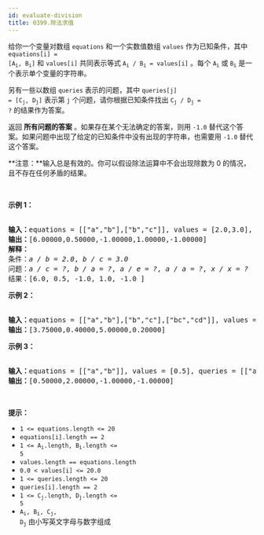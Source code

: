 ```yaml
---
id: evaluate-division
title: 0399.除法求值
---
```

给你一个变量对数组 <code>equations</code> 和一个实数值数组 <code>values</code> 作为已知条件，其中 <code>equations[i] = [A<sub>i</sub>, B<sub>i</sub>]</code> 和 <code>values[i]</code> 共同表示等式 <code>A<sub>i</sub> / B<sub>i</sub> = values[i]</code> 。每个 <code>A<sub>i</sub></code> 或 <code>B<sub>i</sub></code> 是一个表示单个变量的字符串。

另有一些以数组 <code>queries</code> 表示的问题，其中 <code>queries[j] = [C<sub>j</sub>, D<sub>j</sub>]</code> 表示第 <code>j</code> 个问题，请你根据已知条件找出 <code>C<sub>j</sub> / D<sub>j</sub> = ?</code> 的结果作为答案。

返回 **所有问题的答案** 。如果存在某个无法确定的答案，则用 <code>-1.0</code> 替代这个答案。如果问题中出现了给定的已知条件中没有出现的字符串，也需要用 <code>-1.0</code> 替代这个答案。

**注意：**输入总是有效的。你可以假设除法运算中不会出现除数为 0 的情况，且不存在任何矛盾的结果。

 

**示例 1：**


<pre><br/><strong>输入：</strong>equations = [[&#34;a&#34;,&#34;b&#34;],[&#34;b&#34;,&#34;c&#34;]], values = [2.0,3.0], queries = [[&#34;a&#34;,&#34;c&#34;],[&#34;b&#34;,&#34;a&#34;],[&#34;a&#34;,&#34;e&#34;],[&#34;a&#34;,&#34;a&#34;],[&#34;x&#34;,&#34;x&#34;]]<br/><strong>输出：</strong>[6.00000,0.50000,-1.00000,1.00000,-1.00000]<br/><strong>解释：</strong><br/>条件：<em>a / b = 2.0</em>, <em>b / c = 3.0</em><br/>问题：<em>a / c = ?</em>, <em>b / a = ?</em>, <em>a / e = ?</em>, <em>a / a = ?</em>, <em>x / x = ?</em><br/>结果：[6.0, 0.5, -1.0, 1.0, -1.0 ]<br/></pre>

**示例 2：**


<pre><br/><strong>输入：</strong>equations = [[&#34;a&#34;,&#34;b&#34;],[&#34;b&#34;,&#34;c&#34;],[&#34;bc&#34;,&#34;cd&#34;]], values = [1.5,2.5,5.0], queries = [[&#34;a&#34;,&#34;c&#34;],[&#34;c&#34;,&#34;b&#34;],[&#34;bc&#34;,&#34;cd&#34;],[&#34;cd&#34;,&#34;bc&#34;]]<br/><strong>输出：</strong>[3.75000,0.40000,5.00000,0.20000]<br/></pre>

**示例 3：**


<pre><br/><strong>输入：</strong>equations = [[&#34;a&#34;,&#34;b&#34;]], values = [0.5], queries = [[&#34;a&#34;,&#34;b&#34;],[&#34;b&#34;,&#34;a&#34;],[&#34;a&#34;,&#34;c&#34;],[&#34;x&#34;,&#34;y&#34;]]<br/><strong>输出：</strong>[0.50000,2.00000,-1.00000,-1.00000]<br/></pre>

 

**提示：**


- <code>1 &lt;= equations.length &lt;= 20</code>
- <code>equations[i].length == 2</code>
- <code>1 &lt;= A<sub>i</sub>.length, B<sub>i</sub>.length &lt;= 5</code>
- <code>values.length == equations.length</code>
- <code>0.0 &lt; values[i] &lt;= 20.0</code>
- <code>1 &lt;= queries.length &lt;= 20</code>
- <code>queries[i].length == 2</code>
- <code>1 &lt;= C<sub>j</sub>.length, D<sub>j</sub>.length &lt;= 5</code>
- <code>A<sub>i</sub>, B<sub>i</sub>, C<sub>j</sub>, D<sub>j</sub></code> 由小写英文字母与数字组成
